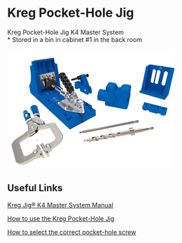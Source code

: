 # Kreg Pocket-Hole Jig

Kreg Pocket-Hole Jig K4 Master System  
\* Stored in a bin in cabinet \#1 in the back room

![](../.gitbook/assets/image%20%28112%29.png)

## Useful Links

[Kreg Jig® K4 Master System Manual](https://drive.google.com/file/d/1HnoUuQYDdWZbxFf5PhyNjX-iu6UFYJCe/view?usp=sharing)

[How to use the Kreg Pocket-Hole Jig](https://youtu.be/ebCb70dcynA)

[How to select the correct pocket-hole screw](https://learn.kregtool.com/learn/how-to-select-right-pocket-hole-screw/)

